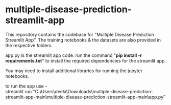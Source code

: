 # multiple-disease-prediction-streamlit-app
This repository contains the codebase for "Multiple Disease Prediction Streamlit App". The training notebooks &amp; the datasets are also provided in the respective folders. 

app.py is the streamlit app code.
run the command "**pip install -r requirements.txt**" to install the required dependencies for the streamlit app.

You may need to install additional libraries for running the jupyter notebooks.



to run the app use  -   
streamlit run "C:\Users\deela\Downloads\multiple-disease-prediction-streamlit-app-main\multiple-disease-prediction-streamlit-app-main\app.py"